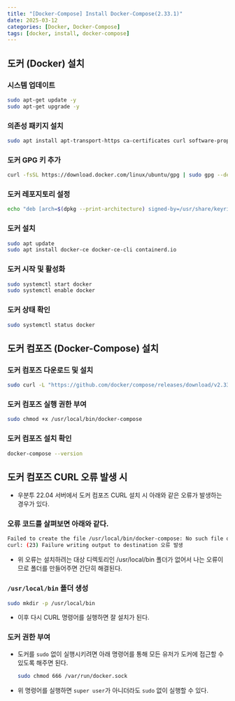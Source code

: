 ```yaml
---
title: "[Docker-Compose] Install Docker-Compose(2.33.1)"
date: 2025-03-12
categories: [Docker, Docker-Compose]
tags: [docker, install, docker-compose]
---
```


## 도커 (Docker) 설치
 
### 시스템 업데이트

```bash
sudo apt-get update -y
sudo apt-get upgrade -y
```

### 의존성 패키지 설치

```bash
sudo apt install apt-transport-https ca-certificates curl software-properties-common -y
```

### 도커 GPG 키 추가

```bash
curl -fsSL https://download.docker.com/linux/ubuntu/gpg | sudo gpg --dearmor -o /usr/share/keyrings/docker-archive-keyring.gpg
```

### 도커 레포지토리 설정

```bash
echo "deb [arch=$(dpkg --print-architecture) signed-by=/usr/share/keyrings/docker-archive-keyring.gpg] https://download.docker.com/linux/ubuntu $(lsb_release -cs) stable" | sudo tee /etc/apt/sources.list.d/docker.list > /dev/null
```

### 도커 설치

```bash
sudo apt update
sudo apt install docker-ce docker-ce-cli containerd.io
```

### 도커 시작 및 활성화

```bash
sudo systemctl start docker
sudo systemctl enable docker
```

### 도커 상태 확인

```bash
sudo systemctl status docker
```

## 도커 컴포즈 (Docker-Compose) 설치

### 도커 컴포즈 다운로드 및 설치

```bash
sudo curl -L "https://github.com/docker/compose/releases/download/v2.33.1/docker-compose-$(uname -s)-$(uname -m)" -o /usr/local/bin/docker-compose
```

### 도커 컴포즈 실행 권한 부여

```bash
sudo chmod +x /usr/local/bin/docker-compose
```

### 도커 컴포즈 설치 확인

```bash
docker-compose --version
```

## 도커 컴포즈 CURL 오류 발생 시

- 우분투 22.04 서버에서 도커 컴포즈 CURL 설치 시 아래와 같은 오류가 발생하는 경우가 있다.

### 오류 코드를 살펴보면 아래와 같다.

```bash
Failed to create the file /usr/local/bin/docker-compose: No such file or directory
curl: (23) Failure writing output to destination 오류 발생
```
 
- 위 오류는 설치하려는 대상 디렉토리인 /usr/local/bin 폴더가 없어서 나는 오류이므로 폴더를 만들어주면 간단히 해결된다.

### `/usr/local/bin` 폴더 생성

```bash
sudo mkdir -p /usr/local/bin
```

- 이후 다시 CURL 명령어를 실행하면 잘 설치가 된다.

### 도커 권한 부여

- 도커를 `sudo` 없이 실행시키려면 아래 명령어를 통해 모든 유저가 도커에 접근할 수 있도록 해주면 된다.

  ```bash
  sudo chmod 666 /var/run/docker.sock
  ```

- 위 명령어를 실행하면 `super user`가 아니더라도 `sudo` 없이 실행할 수 있다.